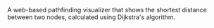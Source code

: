 A web-based pathfinding visualizer that shows the shortest distance between two nodes, calculated using Dijkstra's algorithm.

